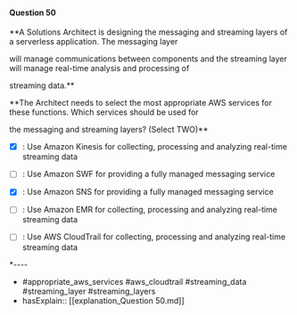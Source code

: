 #### Question  50

**A Solutions Architect is designing the messaging and streaming layers of a serverless application. The messaging layer

will manage communications between components and the streaming layer will manage real-time analysis and processing of

streaming data.**

**The Architect needs to select the most appropriate AWS services for these functions. Which services should be used for

the messaging and streaming layers? (Select TWO)**

- [x] :  Use Amazon Kinesis for collecting, processing and analyzing real-time streaming data

- [ ] :  Use Amazon SWF for providing a fully managed messaging service

- [x] :  Use Amazon SNS for providing a fully managed messaging service

- [ ] :  Use Amazon EMR for collecting, processing and analyzing real-time streaming data

- [ ] :  Use AWS CloudTrail for collecting, processing and analyzing real-time streaming data

*----

- #appropriate_aws_services #aws_cloudtrail #streaming_data #streaming_layer #streaming_layers
- hasExplain:: [[explanation_Question  50.md]]
